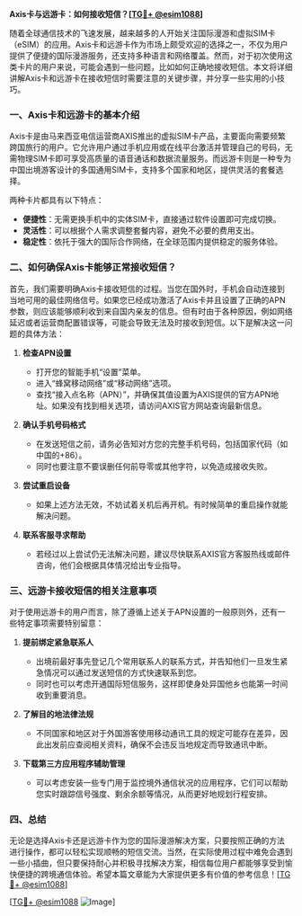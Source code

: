**Axis卡与远游卡：如何接收短信？[[TG💪+ @esim1088](https://t.me/s/esim1088)]**

随着全球通信技术的飞速发展，越来越多的人开始关注国际漫游和虚拟SIM卡（eSIM）的应用。Axis卡和远游卡作为市场上颇受欢迎的选择之一，不仅为用户提供了便捷的国际漫游服务，还支持多种语言和网络覆盖。然而，对于初次使用这类卡片的用户来说，可能会遇到一些问题，比如如何正确地接收短信。本文将详细讲解Axis卡和远游卡在接收短信时需要注意的关键步骤，并分享一些实用的小技巧。

### 一、Axis卡和远游卡的基本介绍

Axis卡是由马来西亚电信运营商AXIS推出的虚拟SIM卡产品，主要面向需要频繁跨国旅行的用户。它允许用户通过手机应用或在线平台激活并管理自己的号码，无需物理SIM卡即可享受高质量的语音通话和数据流量服务。而远游卡则是一种专为中国出境游客设计的多国通用SIM卡，支持多个国家和地区，提供灵活的套餐选择。

两种卡片都具有以下特点：
- **便捷性**：无需更换手机中的实体SIM卡，直接通过软件设置即可完成切换。
- **灵活性**：可以根据个人需求调整套餐内容，避免不必要的费用支出。
- **稳定性**：依托于强大的国际合作网络，在全球范围内提供稳定的服务体验。

### 二、如何确保Axis卡能够正常接收短信？

首先，我们需要明确Axis卡接收短信的过程。当您在国外时，手机会自动连接到当地可用的最佳网络信号。如果您已经成功激活了Axis卡并且设置了正确的APN参数，则应该能够顺利收到来自国内亲友的信息。但有时由于各种原因，例如网络延迟或者运营商配置错误等，可能会导致无法及时接收到短信。以下是解决这一问题的具体方法：

1. **检查APN设置**
   - 打开您的智能手机“设置”菜单。
   - 进入“蜂窝移动网络”或“移动网络”选项。
   - 查找“接入点名称（APN）”，并确保其值设置为AXIS提供的官方APN地址。如果没有找到相关选项，请访问AXIS官方网站查询最新信息。
   
2. **确认手机号码格式**
   - 在发送短信之前，请务必告知对方您的完整手机号码，包括国家代码（如中国的+86）。
   - 同时也要注意不要误删任何前导零或其他字符，以免造成接收失败。

3. **尝试重启设备**
   - 如果上述方法无效，不妨试着关机后再开机。有时候简单的重启操作就能解决问题。

4. **联系客服寻求帮助**
   - 若经过以上尝试仍无法解决问题，建议尽快联系AXIS官方客服热线或邮件咨询，他们会根据具体情况给出专业指导。

### 三、远游卡接收短信的相关注意事项

对于使用远游卡的用户而言，除了遵循上述关于APN设置的一般原则外，还有一些特定事项需要特别留意：

1. **提前绑定紧急联系人**
   - 出境前最好事先登记几个常用联系人的联系方式，并告知他们一旦发生紧急情况可以通过发送短信的方式快速联系到您。
   - 同时也可以考虑开通国际短信服务，这样即使身处异国他乡也能第一时间收到重要消息。

2. **了解目的地法律法规**
   - 不同国家和地区对于外国游客使用移动通讯工具的规定可能存在差异，因此出发前应查阅相关资料，确保不会违反当地规定而导致通讯中断。

3. **下载第三方应用程序辅助管理**
   - 可以考虑安装一些专门用于监控境外通信状况的应用程序，它们可以帮助您实时跟踪信号强度、剩余余额等情况，从而更好地规划行程安排。

### 四、总结

无论是选择Axis卡还是远游卡作为您的国际漫游解决方案，只要按照正确的方法进行操作，都可以轻松实现顺畅的短信交流。当然，在实际使用过程中难免会遇到一些小插曲，但只要保持耐心并积极寻找解决方案，相信每位用户都能够享受到愉快便捷的跨境通信体验。希望本篇文章能为大家提供更多有价值的参考信息！[[TG💪+ @esim1088](https://t.me/s/esim1088)]

[[TG💪+ @esim1088](https://t.me/s/esim1088) ![Image](https://i.postimg.cc/4NQfJmqS/Snipaste-2025-05-13-00-14-12.png)]